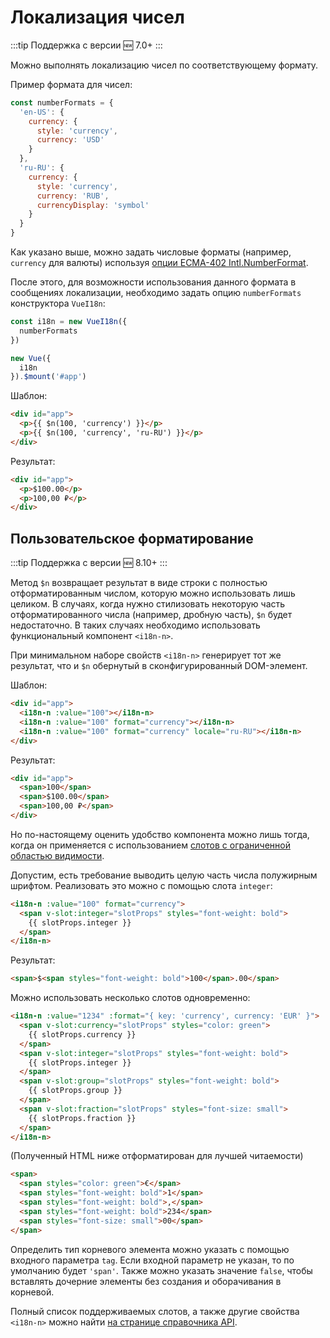# Локализация чисел

:::tip Поддержка с версии
:new: 7.0+
:::

Можно выполнять локализацию чисел по соответствующему формату.

Пример формата для чисел:

```js
const numberFormats = {
  'en-US': {
    currency: {
      style: 'currency',
      currency: 'USD'
    }
  },
  'ru-RU': {
    currency: {
      style: 'currency',
      currency: 'RUB',
      currencyDisplay: 'symbol'
    }
  }
}
```

Как указано выше, можно задать числовые форматы (например, `currency` для валюты) используя [опции ECMA-402 Intl.NumberFormat](https://developer.mozilla.org/en-US/docs/Web/JavaScript/Reference/Global_Objects/NumberFormat).

После этого, для возможности использования данного формата в сообщениях локализации, необходимо задать опцию `numberFormats` конструктора `VueI18n`:

```js
const i18n = new VueI18n({
  numberFormats
})

new Vue({
  i18n
}).$mount('#app')
```

Шаблон:

```html
<div id="app">
  <p>{{ $n(100, 'currency') }}</p>
  <p>{{ $n(100, 'currency', 'ru-RU') }}</p>
</div>
```

Результат:

```html
<div id="app">
  <p>$100.00</p>
  <p>100,00 ₽</p>
</div>
```

## Пользовательское форматирование

:::tip Поддержка с версии
:new: 8.10+
:::

Метод `$n` возвращает результат в виде строки с полностью отформатированным числом, которую можно использовать лишь целиком. В случаях, когда нужно стилизовать некоторую часть отформатированного числа (например, дробную часть), `$n` будет недостаточно. В таких случаях необходимо использовать функциональный компонент `<i18n-n>`.

При минимальном наборе свойств `<i18n-n>` генерирует тот же результат, что и `$n` обернутый в сконфигурированный DOM-элемент.

Шаблон:

```html
<div id="app">
  <i18n-n :value="100"></i18n-n>
  <i18n-n :value="100" format="currency"></i18n-n>
  <i18n-n :value="100" format="currency" locale="ru-RU"></i18n-n>
</div>
```

Результат:

```html
<div id="app">
  <span>100</span>
  <span>$100.00</span>
  <span>100,00 ₽</span>
</div>
```

Но по-настоящему оценить удобство компонента можно лишь тогда, когда он применяется с использованием [слотов с ограниченной областью видимости](https://ru.vuejs.org/v2/guide/components-slots.html#%D0%A1%D0%BB%D0%BE%D1%82%D1%8B-%D1%81-%D0%BE%D0%B3%D1%80%D0%B0%D0%BD%D0%B8%D1%87%D0%B5%D0%BD%D0%BD%D0%BE%D0%B9-%D0%BE%D0%B1%D0%BB%D0%B0%D1%81%D1%82%D1%8C%D1%8E-%D0%B2%D0%B8%D0%B4%D0%B8%D0%BC%D0%BE%D1%81%D1%82%D0%B8).

Допустим, есть требование выводить целую часть числа полужирным шрифтом. Реализовать это можно с помощью слота `integer`:

```html
<i18n-n :value="100" format="currency">
  <span v-slot:integer="slotProps" styles="font-weight: bold">
    {{ slotProps.integer }}
  </span>
</i18n-n>
```

Результат:

```html
<span>$<span styles="font-weight: bold">100</span>.00</span>
```

Можно использовать несколько слотов одновременно:

```html
<i18n-n :value="1234" :format="{ key: 'currency', currency: 'EUR' }">
  <span v-slot:currency="slotProps" styles="color: green">
    {{ slotProps.currency }}
  </span>
  <span v-slot:integer="slotProps" styles="font-weight: bold">
    {{ slotProps.integer }}
  </span>
  <span v-slot:group="slotProps" styles="font-weight: bold">
    {{ slotProps.group }}
  </span>
  <span v-slot:fraction="slotProps" styles="font-size: small">
    {{ slotProps.fraction }}
  </span>
</i18n-n>
```

(Полученный HTML ниже отформатирован для лучшей читаемости)

```html
<span>
  <span styles="color: green">€</span>
  <span styles="font-weight: bold">1</span>
  <span styles="font-weight: bold">,</span>
  <span styles="font-weight: bold">234</span>
  <span styles="font-size: small">00</span>
</span>
```

Определить тип корневого элемента можно указать с помощью входного параметра `tag`. Если входной параметр не указан, то по умолчанию будет `'span'`. Также можно указать значение `false`, чтобы вставлять дочерние элементы без создания и оборачивания в корневой.

Полный список поддерживаемых слотов, а также другие свойства `<i18n-n>` можно найти [на странице справочника API](../api/readme.md#i18n-n-functional-component).
